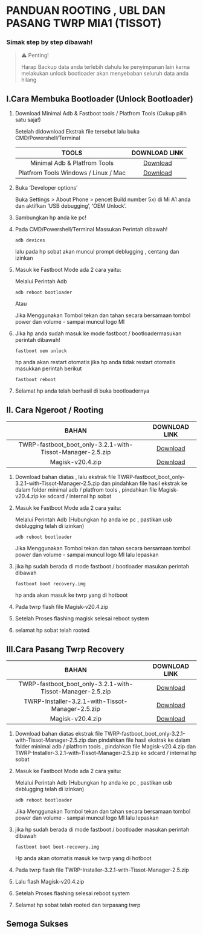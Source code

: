 # PANDUAN ROOTING , UBL DAN PASANG TWRP MIA1 (TISSOT)

### Simak step by step dibawah!

> ⚠️ Penting!
>
> Harap Backup data anda terlebih dahulu ke penyimpanan lain karna melakukan unlock bootloader akan menyebaban seluruh data anda hilang

## **I.Cara Membuka Bootloader (Unlock Bootloader)**



1. Download Minimal Adb & Fastboot tools / Platfrom Tools (Cukup pilih satu saja!)

   Setelah didownload  Ekstrak file tersebut lalu buka CMD/Powershell/Terminal

   |                TOOLS                 |                        DOWNLOAD LINK                         |
   | :----------------------------------: | :----------------------------------------------------------: |
   |     Minimal Adb & Platfrom Tools     | [Download](https://forum.xda-developers.com/showthread.php?t=2588979&page=169) |
   | Platfrom Tools Windows / Linux / Mac | [Download](https://developer.android.com/studio/releases/platform-tools?hl=id) |
   
2. Buka ‘Developer options’ 

   Buka Settings >  About Phone > pencet Build number 5x) di Mi A1 anda dan aktifkan ‘USB  debugging’, ‘OEM Unlock’.

   

3. Sambungkan hp anda ke pc!

4. Pada CMD/Powershell/Terminal Massukan Perintah dibawah!

   ```
   adb devices
   ```

   lalu pada hp sobat akan muncul prompt deblugging , centang dan izinkan

5. Masuk ke Fastboot Mode ada 2 cara yaitu:

   Melalui Perintah Adb

   ```
   adb reboot bootloader
   ```

   Atau

   Jika Menggunakan Tombol tekan dan tahan secara bersamaan  tombol power dan volume -  sampai muncul logo MI

6. Jika hp anda sudah masuk ke mode fastboot / bootloadermasukan perintah dibawah!

   ```
   fastboot oem unlock
   ```

   hp anda akan restart otomatis jika hp anda tidak restart otomatis masukkan perintah berikut

   ```
   fastboot reboot
   ```


7. Selamat hp anda telah berhasil di buka bootloadernya



## II. Cara Ngeroot / Rooting



|                           BAHAN                           |                        DOWNLOAD LINK                         |
| :-------------------------------------------------------: | :----------------------------------------------------------: |
| TWRP-fastboot_boot_only-3.2.1-with-Tissot-Manager-2.5.zip | [Download](https://github.com/CosmicDan-Android/android_device_xiaomi_tissot/releases/download/2.5/TWRP-fastboot_boot_only-3.2.1-with-Tissot-Manager-2.5.zip) |
|                     Magisk-v20.4.zip                      | [Download](https://github.com/topjohnwu/Magisk/releases/download/v20.4/Magisk-v20.4.zip) |

1. Download bahan diatas , lalu ekstrak  file TWRP-fastboot_boot_only-3.2.1-with-Tissot-Manager-2.5.zip  dan pindahkan file hasil ekstrak ke dalam folder minimal adb / platfrom tools , pindahkan file Magisk-v20.4.zip ke sdcard / internal hp sobat

2. Masuk ke Fastboot Mode ada 2 cara yaitu:

   Melalui Perintah Adb (Hubungkan hp anda ke pc , pastikan usb deblugging telah di izinkan)

   ```
   adb reboot bootloader
   ```
   Jika Menggunakan Tombol tekan dan tahan secara bersamaan  tombol power dan volume -  sampai 		muncul logo MI lalu lepaskan

3. jika hp sudah berada di mode fastboot / bootloader masukan perintah dibawah
   ```
   fastboot boot recovery.img
   ```
   hp anda akan masuk ke twrp yang di hotboot
   
4. Pada twrp  flash file Magisk-v20.4.zip

5. Setelah Proses flashing  magisk selesai reboot system

6. selamat hp sobat telah rooted

   

## III.Cara Pasang Twrp Recovery



|                           BAHAN                           |                        DOWNLOAD LINK                         |
| :-------------------------------------------------------: | :----------------------------------------------------------: |
| TWRP-fastboot_boot_only-3.2.1-with-Tissot-Manager-2.5.zip | [Download](https://github.com/CosmicDan-Android/android_device_xiaomi_tissot/releases/download/2.5/TWRP-fastboot_boot_only-3.2.1-with-Tissot-Manager-2.5.zip) |
|     TWRP-Installer-3.2.1-with-Tissot-Manager-2.5.zip      | [Download](https://github.com/CosmicDan-Android/android_device_xiaomi_tissot/releases/download/2.5/TWRP-Installer-3.2.1-with-Tissot-Manager-2.5.zip) |
|                     Magisk-v20.4.zip                      | [Download](https://github.com/topjohnwu/Magisk/releases/download/v20.4/Magisk-v20.4.zip) |


1. Download bahan diatas ekstrak  file TWRP-fastboot_boot_only-3.2.1-with-Tissot-Manager-2.5.zip dan pindahkan file hasil ekstrak ke dalam folder minimal adb / platfrom tools , pindahkan file Magisk-v20.4.zip dan TWRP-Installer-3.2.1-with-Tissot-Manager-2.5.zip ke sdcard / internal hp sobat

2. Masuk ke Fastboot Mode ada 2 cara yaitu:

   Melalui Perintah Adb (Hubungkan hp anda ke pc , pastikan usb deblugging telah di izinkan)

   ```
   adb reboot bootloader
   ```

   Jika Menggunakan Tombol tekan dan tahan secara bersamaan  tombol power dan volume -  sampai muncul logo MI lalu lepaskan

   

4. jika hp sudah berada di mode fastboot / bootloader masukan perintah dibawah

   ```
   fastboot boot boot-recovery.img
   ```

   Hp anda akan otomatis masuk ke twrp yang di hotboot

11. Pada twrp  flash file  TWRP-Installer-3.2.1-with-Tissot-Manager-2.5.zip

12. Lalu flash Magisk-v20.4.zip

13. Setelah Proses flashing   selesai reboot system

14. Selamat hp sobat telah rooted dan terpasang twrp




## Semoga Sukses

